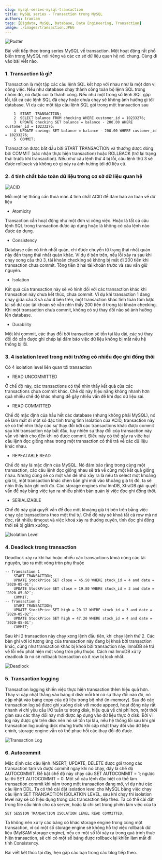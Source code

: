 ```yaml
---
slug: mysql-series-mysql-transaction
title: MySQL series - Transaction trong MySQL
authors: tranlam
tags: [Bigdata, MySQL, Database, Data Engineering, Transaction]
image: ./images/transaction.JPEG
---
```


![Poster](./images/transaction.JPEG)

Bài viết tiếp theo trong series MySQL về transaction. Một hoạt động rất phổ biến trong MySQL nói riêng và các cơ sở dữ liệu quan hệ nói chung. Cùng đi vào bài viết nào.

<!--truncate-->

### 1. Transaction là gì?
Transaction là một tập các câu lệnh SQL kết hợp với nhau như là một đơn vị công việc. Nếu như database chạy thành công toàn bộ lệnh SQL trong nhóm đó, nó được coi là thành công. Nếu như một trong số lệnh SQL gặp lỗi, tất cả các lệnh SQL đã chạy hoặc chưa chạy sẽ không ảnh hưởng gì tới database. Ví dụ các một tập câu lệnh SQL gói trong một transaction sau

```mysql
    1  START  TRANSACTION;
    2  SELECT balance FROM checking WHERE customer_id = 10233276;
    3  UPDATE checking SET balance = balance - 200.00 WHERE customer_id = 10233276;
    4  UPDATE savings SET balance = balance - 200.00 WHERE customer_id = 10233276;
    5  COMMIT;
```

Transaction được bắt đầu bởi START TRANSACTION và thường được đóng bởi COMMIT (xác nhận thực hiện transaction) hoặc ROLLBACK (trở lại trạng thái trước khi transaction). Nếu như câu lệnh thứ 4 bị lỗi, câu lệnh thứ 3 sẽ được rollback và không có gì xảy ra ảnh hưởng tới dữ liệu cũ.

### 2. 4 tính chất bảo toàn dữ liệu trong cơ sở dữ liệu quan hệ

![ACID](./images/acid.PNG)

Mỗi một hệ thống cần thoả mãn 4 tính chất ACID để đảm bảo an toàn về dữ liệu
- Atomicity

Transaction cần hoạt động như một đơn vị công việc. Hoặc là tất cả câu lệnh SQL trong transaction được áp dụng hoặc là không có câu lệnh nào được áp dụng.
- Consistency

Database cần có tính nhất quán, chỉ được chuyển từ trạng thái nhất quán này đến trạng thái nhất quán khác. Ví dụ ở bên trên, nếu lỗi xảy ra sau khi chạy xong câu thứ 3, tài khoản checking sẽ không bị mất đi 200 tiền khi transaction chưa commit. Tổng tiền ở hai tài khoản trước và sau vẫn giữ nguyên.
- Isolation

Kết quả của transaction này sẽ vô hình đối với các transaction khác khi transaction này chưa kết thúc, chưa commit. Ví dụ khi transaction 1 đang chạy giữa câu 3 và câu 4 bên trên, một transaction khác tính toán tóm lược lại số dư các tài khoản sẽ vẫn nhìn thấy 200 tiền ở trong tài khoản checking. Khi một transaction chưa commit, không có sự thay đổi nào sẽ ảnh hưởng lên database.
- Durability

Một khi commit, các thay đổi bởi transaction sẽ tồn tại lâu dài, các sự thay đổi đó cần được ghi chép lại đảm bảo việc dữ liệu không bị mất nếu hệ thống bị lỗi.

### 3. 4 isolation level trong môi trường có nhiều đọc ghi đồng thời
Có 4 isolation level liên quan tới transaction
- READ UNCOMMITTED

Ở chế độ này, các transactions có thể nhìn thấy kết quả của các transactions chưa commit khác. Chế độ này hiệu năng không nhanh hơn quá nhiều chế độ khác nhưng dễ gây nhiều vấn đề khi đọc dữ liệu sai.
- READ COMMITTED

Chế độ mặc định của hầu hết các database (nhưng không phải MySQL), nó sẽ làm mất đi một số đặc tính trong tính Isolation của ACID, transaction này sẽ có thể nhìn thấy các sự thay đổi bởi các transactions khác được commit sau khi transaction này bắt đầu, tuy nhiên sự thay đổi của transaction này vẫn vô hình cho đến khi nó được commit. Điều này có thể gây ra việc hai câu lệnh đọc giống nhau trong một transaction có thể trả về các dữ liệu khác nhau.
- REPEATABLE READ 

Chế độ này là mặc định của MySQL. Nó đảm bảo rằng trong cùng một transaction, các câu lệnh đọc giống nhau sẽ trả về cùng một kết quả giống nhau. Nhưng cũng sẽ có một vấn đề nhỏ xảy ra là nếu ta select một khoảng giá trị, một transaction khác chèn bản ghi mới vào khoảng giá trị đó, ta sẽ nhìn thấy bản ghi mới đó. Các storage engines như InnDB, XtraDB giải quyết vấn đề này bằng việc tạo ra nhiều phiên bản quản lý việc đọc ghi đồng thời.
- SERIALIZABLE

Chế độ này giải quyết vấn đề đọc một khoảng giá trị bên trên bằng việc chạy các transactions theo một thứ tự. Chế độ này sẽ khoá tất cả row mà nó đọc, rất nhiều timeout và việc khoá xảy ra thường xuyên, tính đọc ghi đồng thời sẽ bị giảm xuống.

![Isolation Level](./images/isolation_levels.PNG)

### 4. Deadlock trong transaction
Deadlock xảy ra khi hai hoặc nhiều các transactions khoá cũng các tài nguyên, tạo ra một vòng tròn phụ thuộc
```mysql
-- Transaction 1 
    START TRANSACTION;
    UPDATE StockPrice SET close = 45.50 WHERE stock_id = 4 and date = ‘2020-05-01’;
    UPDATE StockPrice SET close = 19.80 WHERE stock_id = 3 and date = ‘2020-05-02’;
    COMMIT;
-- Transaction 2 
    START TRANSACTION;
    UPDATE StockPrice SET high = 20.12 WHERE stock_id = 3 and date = ‘2020-05-02’;
    UPDATE StockPrice SET high = 47.20 WHERE stock_id = 4 and date = ‘2020-05-01’;
    COMMIT;
```
Sau khi 2 transaction này chạy xong lệnh đầu tiên, khi chạy lệnh thứ 2. Các bản ghi với id tương ứng của transaction này đang bị khoá bởi transaction khác, cũng như transaction khác bị khoá bởi transaction này. InnoDB sẽ trả về lỗi nếu phát hiện một vòng tròn phụ thuộc. Cách mà InnoDB xử lý deadlock là nó sẽ rollback transaction có ít row bị lock nhất.

![Deadlock](./images/deadlock.JPEG)

### 5. Transaction logging
Transaction logging khiến việc thực hiện transaction thêm hiệu quả hơn. Thay vì cập nhật thẳng vào bảng ở disk mỗi khi có sự thay đổi nào đó, nó cập nhật vào bảng copy của dữ liệu trong bộ nhớ (in-memory). Sau đó các transaction log sẽ được ghi xuống disk với mode append, hoạt động này rất nhanh vì chỉ yêu cầu I/O tuần tự trong disk, hiệu quả về chi phí hơn, một thời gian sau các thay đổi này mới được áp dụng vào dữ liệu thực ở disk. Bởi vì log này được ghi trên disk nên nó sẽ tồn tại lâu, nếu hệ thống lỗi sau khi ghi transaction log xuống disk nhưng trước khi cập nhật thay đổi vào dữ liệu chính, storage engine vẫn có thể phục hồi các thay đổi đó được.

![Transaction Log](./images/transaction_log.PNG)

### 6. Autocommit
Mặc định các câu lệnh INSERT, UPDATE, DELETE được gói trong các transaction tạm và được commit ngay khi nó chạy, đây là chế độ AUTOCOMMIT. Để bật chế độ này chạy câu SET AUTOCOMMIT = 1; ngược lại thì SET AUTOCOMMIT = 0. Một số câu lệnh đặc biệt có thể làm transaction commit khi nằm trong một transaction đang mở, ví dụ như các câu lệnh DDL.
Ta có thể cài đặt isolation level cho MySQL bằng việc chạy câu lệnh SET TRANSACTION ISOLATION LEVEL, sau khi chạy thì isolation level này sẽ có hiệu dụng trong các transaction tiếp theo. Ta có thể cài đặt trong file cấu hình cho cả server, hoặc là chỉ set trong phiên làm việc của ta 
```mysql
SET SESSION TRANSACTION ISOLATION LEVEL READ COMMITTED;
```
Ta không nên xử lý các bảng có khác storage engine trong cùng một transaction, vì có một số storage engine sẽ không hỗ trợ việc rollback dữ liệu (MyISAM storage engine), nếu có một số lỗi xảy ra trong quá trình thực hiện transaction, sẽ chỉ có một số bảng được rollback lại khiến làm mất đi tính Consistency.

Bài viết kết thúc tại đây, hẹn gặp các bạn trong các blog tiếp theo.